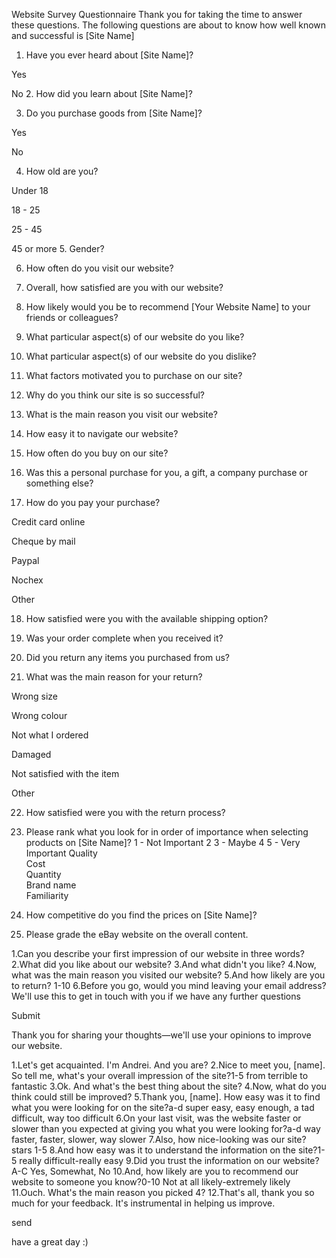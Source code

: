 Website Survey Questionnaire
Thank you for taking the time to answer these questions. The following questions are about to know how well known and successful is [Site Name]
1. Have you ever heard about [Site Name]?

Yes

No
2. How did you learn about [Site Name]?

3. Do you purchase goods from [Site Name]?

Yes

No
 
4. How old are you?

Under 18

18 - 25

25 - 45

45 or more
5. Gender?

6. How often do you visit our website?

7. Overall, how satisfied are you with our website?

8. How likely would you be to recommend [Your Website Name] to your friends or colleagues?

9. What particular aspect(s) of our website do you like?
10. What particular aspect(s) of our website do you dislike?
11. What factors motivated you to purchase on our site?

12. Why do you think our site is so successful?

13. What is the main reason you visit our website?

14. How easy it to navigate our website?

15. How often do you buy on our site?

16. Was this a personal purchase for you, a gift, a company purchase or something else?

17. How do you pay your purchase?

Credit card online

Cheque by mail

Paypal

Nochex

Other

18. How satisfied were you with the available shipping option?

19. Was your order complete when you received it?

20. Did you return any items you purchased from us?

21. What was the main reason for your return?

Wrong size

Wrong colour

Not what I ordered

Damaged

Not satisfied with the item

Other

22. How satisfied were you with the return process?

23. Please rank what you look for in order of importance when selecting products on [Site Name]?
 	1 - Not Important	2	3 - Maybe	4	5 - Very Important
Quality					
Cost					
Quantity					
Brand name					
Familiarity					
24. How competitive do you find the prices on [Site Name]?

25. Please grade the eBay website on the overall content.





1.Can you describe your first impression of our website in three words?
2.What did you like about our website?
3.And what didn't you like?
4.Now, what was the main reason you visited our website?
5.And how likely are you to return? 1-10
6.Before you go, would you mind leaving your email address?
  We'll use this to get in touch with you if we have any further questions
  
  
  Submit
  
Thank you for sharing your thoughts—we'll use your opinions to improve our website.
 
 
 
 
 
1.Let's get acquainted. I'm Andrei. And you are?
2.Nice to meet you, [name]. So tell me, what's your overall impression of the site?1-5 from terrible to fantastic
3.Ok. And what's the best thing about the site? 
4.Now, what do you think could still be improved?
5.Thank you, [name]. How easy was it to find what you were looking for on the site?a-d super easy, easy enough, a tad difficult, way too difficult
6.On your last visit, was the website faster or slower than you expected at giving you what you were looking for?a-d way faster, faster, slower, way slower
7.Also, how nice-looking was our site?stars 1-5
8.And how easy was it to understand the information on the site?1-5 really difficult-really easy
9.Did you trust the information on our website?A-C Yes, Somewhat, No
10.And, how likely are you to recommend our website to someone you know?0-10 Not at all likely-extremely likely  
11.Ouch. What's the main reason you picked 4?
12.That's all, thank you so much for your feedback. It's instrumental in helping us improve.

send

have a great day :)